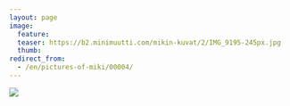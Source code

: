 ```yaml
---
layout: page
image:
  feature:
  teaser: https://b2.minimuutti.com/mikin-kuvat/2/IMG_9195-245px.jpg
  thumb:
redirect_from:
  - /en/pictures-of-miki/00004/
---
```


![](https://b2.minimuutti.com/mikin-kuvat/3/IMG_9195-800px.jpg)
